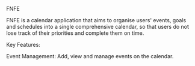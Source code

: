 FNFE

FNFE is a calendar application that aims to organise users' events, goals and
schedules into a single comprehensive calendar, so that users do not lose
track of their priorities and complete them on time.


Key Features:

Event Management: Add, view and manage events on the calendar.
